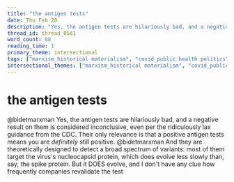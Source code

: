 ```yaml
---
title: "the antigen tests"
date: Thu Feb 20
description: "Yes, the antigen tests are hilariously bad, and a negative result on them is considered inconclusive, even per the ridiculously lax guidance from the CDC."
thread_id: thread_0561
word_count: 88
reading_time: 1
primary_theme: intersectional
tags: ["marxism_historical materialism", "covid_public health politics"]
intersectional_themes: ["marxism_historical materialism", "covid_public health politics"]
---
```


# the antigen tests

@bidetmarxman Yes, the antigen tests are hilariously bad, and a negative result on them is considered inconclusive, even per the ridiculously lax guidance from the CDC. Their only relevance is that a positive antigen tests means you are *definitely* still positive. @bidetmarxman And they are theoretically designed to detect a broad spectrum of variants: most of them target the virus's nucleocapsid protein, which does evolve less slowly than, say, the spike protein. But it DOES evolve, and I don't have any clue how frequently companies revalidate the test
